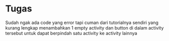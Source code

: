 # Tugas
Sudah ngak ada code yang error tapi cuman dari tutorialnya sendiri yang kurang lengkap
menambahkan 1 empty activity dan button di dalam activity tersebut untuk dapat berpindah satu activity ke activity lainnya
